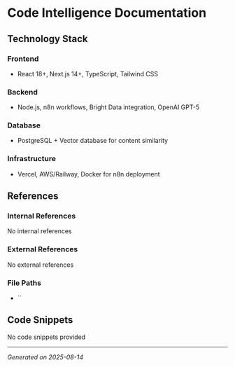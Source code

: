 # Code Intelligence Documentation

## Technology Stack

### Frontend
- React 18+, Next.js 14+, TypeScript, Tailwind CSS

### Backend
- Node.js, n8n workflows, Bright Data integration, OpenAI GPT-5

### Database
- PostgreSQL + Vector database for content similarity

### Infrastructure
- Vercel, AWS/Railway, Docker for n8n deployment

## References

### Internal References
No internal references

### External References
No external references

### File Paths
- ``

## Code Snippets

No code snippets provided

---

*Generated on 2025-08-14*
